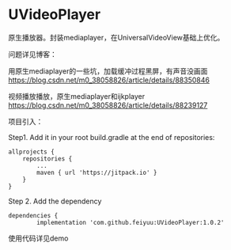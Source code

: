 # UVideoPlayer
原生播放器。封装mediaplayer，在UniversalVideoView基础上优化。

问题详见博客：

用原生mediaplayer的一些坑，加载缓冲过程黑屏，有声音没画面
https://blog.csdn.net/m0_38058826/article/details/88350846

视频播放播放，原生mediaplayer和ijkplayer
https://blog.csdn.net/m0_38058826/article/details/88239127

项目引入：

Step1. Add it in your root build.gradle at the end of repositories:

	allprojects {
		repositories {
			...
			maven { url 'https://jitpack.io' }
		}
	}
Step 2. Add the dependency

	dependencies {
	        implementation 'com.github.feiyuu:UVideoPlayer:1.0.2'

使用代码详见demo
